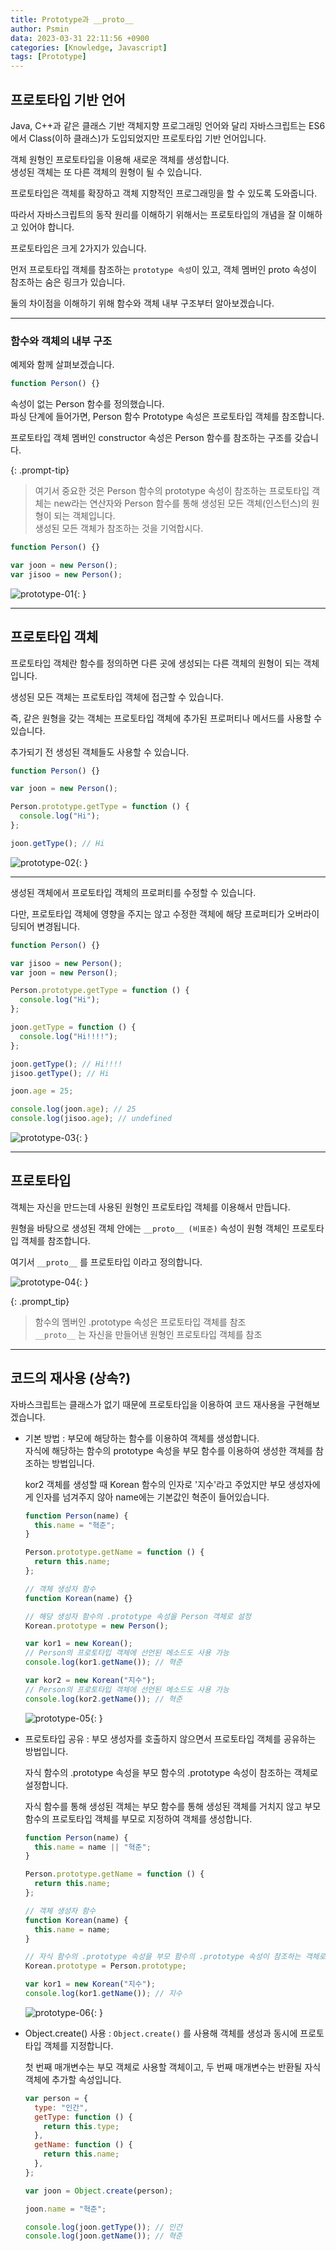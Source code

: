```yaml
---
title: Prototype과 __proto__
author: Psmin
data: 2023-03-31 22:11:56 +0900
categories: [Knowledge, Javascript]
tags: [Prototype]
---
```


## 프로토타입 기반 언어

Java, C++과 같은 클래스 기반 객체지향 프로그래밍 언어와 달리 자바스크립트는 ES6에서 Class(이하 클래스)가 도입되었지만 프로토타입 기반 언어입니다.

객체 원형인 프로토타입을 이용해 새로운 객체를 생성합니다.  
생성된 객체는 또 다른 객체의 원형이 될 수 있습니다.

프로토타입은 객체를 확장하고 객체 지향적인 프로그래밍을 할 수 있도록 도와줍니다.

따라서 자바스크립트의 동작 원리를 이해하기 위해서는 프로토타입의 개념을 잘 이해하고 있어야 합니다.

프로토타입은 크게 2가지가 있습니다.

먼저 프로토타입 객체를 참조하는 `prototype 속성`이 있고, 객체 멤버인 proto 속성이 참조하는 숨은 링크가 있습니다.

둘의 차이점을 이해하기 위해 함수와 객체 내부 구조부터 알아보겠습니다.

---

### 함수와 객체의 내부 구조

예제와 함께 살펴보겠습니다.

```js
function Person() {}
```

속성이 없는 Person 함수를 정의했습니다.  
파싱 단계에 들어가면, Person 함수 Prototype 속성은 프로토타입 객체를 참조합니다.

프로토타입 객체 멤버인 constructor 속성은 Person 함수를 참조하는 구조를 갖습니다.

{: .prompt-tip}

> 여기서 중요한 것은 Person 함수의 prototype 속성이 참조하는 프로토타입 객체는 new라는 연산자와 Person 함수를 통해 생성된 모든 객체(인스턴스)의 원형이 되는 객체입니다.  
> 생성된 모든 객체가 참조하는 것을 기억합시다.

```js
function Person() {}

var joon = new Person();
var jisoo = new Person();
```

![prototype-01](/assets/img/prototype-01.png){: }

---

## 프로토타입 객체

프로토타입 객체란 함수를 정의하면 다른 곳에 생성되는 다른 객체의 원형이 되는 객체입니다.

생성된 모든 객체는 프로토타입 객체에 접근할 수 있습니다.

즉, 같은 원형을 갖는 객체는 프로토타입 객체에 추가된 프로퍼티나 메서드를 사용할 수 있습니다.

추가되기 전 생성된 객체들도 사용할 수 있습니다.

```js
function Person() {}

var joon = new Person();

Person.prototype.getType = function () {
  console.log("Hi");
};

joon.getType(); // Hi
```

![prototype-02](/assets/img/prototype-02.png){: }

---

생성된 객체에서 프로토타입 객체의 프로퍼티를 수정할 수 있습니다.

다만, 프로토타입 객체에 영향을 주지는 않고 수정한 객체에 해당 프로퍼티가 오버라이딩되어 변경됩니다.

```js
function Person() {}

var jisoo = new Person();
var joon = new Person();

Person.prototype.getType = function () {
  console.log("Hi");
};

joon.getType = function () {
  console.log("Hi!!!!");
};

joon.getType(); // Hi!!!!
jisoo.getType(); // Hi

joon.age = 25;

console.log(joon.age); // 25
console.log(jisoo.age); // undefined
```

![prototype-03](/assets/img/prototype-03.png){: }

---

## 프로토타입

객체는 자신을 만드는데 사용된 원형인 프로토타입 객체를 이용해서 만듭니다.

원형을 바탕으로 생성된 객체 안에는 `__proto__ (비표준)` 속성이 원형 객체인 프로토타입 객체를 참조합니다.

여기서 `__proto__` 를 프로토타입 이라고 정의합니다.

![prototype-04](/assets/img/prototype-04.png){: }

{: .prompt_tip}

> 함수의 멤버인 .prototype 속성은 프로토타입 객체를 참조  
> `__proto__` 는 자신을 만들어낸 원형인 프로토타입 객체를 참조

---

## 코드의 재사용 (상속?)

자바스크립트는 클래스가 없기 때문에 프로토타입을 이용하여 코드 재사용을 구현해보겠습니다.

- 기본 방법
  : 부모에 해당하는 함수를 이용하여 객체를 생성합니다.  
  자식에 해당하는 함수의 prototype 속성을 부모 함수를 이용하여 생성한 객체를 참조하는 방법입니다.

  kor2 객체를 생성할 때 Korean 함수의 인자로 '지수'라고 주었지만 부모 생성자에게 인자를 넘겨주지 않아 name에는 기본값인 혁준이 들어있습니다.

  ```js
  function Person(name) {
    this.name = "혁준";
  }

  Person.prototype.getName = function () {
    return this.name;
  };

  // 객체 생성자 함수
  function Korean(name) {}

  // 해당 생성자 함수의 .prototype 속성을 Person 객체로 설정
  Korean.prototype = new Person();

  var kor1 = new Korean();
  // Person의 프로토타입 객체에 선언된 메소드도 사용 가능
  console.log(kor1.getName()); // 혁준

  var kor2 = new Korean("지수");
  // Person의 프로토타입 객체에 선언된 메소드도 사용 가능
  console.log(kor2.getName()); // 혁준
  ```

  ![prototype-05](/assets/img/prototype-05.png){: }

- 프로토타입 공유
  : 부모 생성자를 호출하지 않으면서 프로토타입 객체를 공유하는 방법입니다.

  자식 함수의 .prototype 속성을 부모 함수의 .prototype 속성이 참조하는 객체로 설정합니다.

  자식 함수를 통해 생성된 객체는 부모 함수를 통해 생성된 객체를 거치지 않고 부모 함수의 프로토타입 객체를 부모로 지정하여 객체를 생성합니다.

  ```js
  function Person(name) {
    this.name = name || "혁준";
  }

  Person.prototype.getName = function () {
    return this.name;
  };

  // 객체 생성자 함수
  function Korean(name) {
    this.name = name;
  }

  // 자식 함수의 .prototype 속성을 부모 함수의 .prototype 속성이 참조하는 객체로 설정
  Korean.prototype = Person.prototype;

  var kor1 = new Korean("지수");
  console.log(kor1.getName()); // 지수
  ```

  ![prototype-06](/assets/img/prototype-06.png){: }

- Object.create() 사용
  : `Object.create()` 를 사용해 객체를 생성과 동시에 프로토타입 객체를 지정합니다.

  첫 번째 매개변수는 부모 객체로 사용할 객체이고, 두 번째 매개변수는 반환될 자식 객체에 추가할 속성입니다.

  ```js
  var person = {
    type: "인간",
    getType: function () {
      return this.type;
    },
    getName: function () {
      return this.name;
    },
  };

  var joon = Object.create(person);

  joon.name = "혁준";

  console.log(joon.getType()); // 인간
  console.log(joon.getName()); // 혁준
  ```
